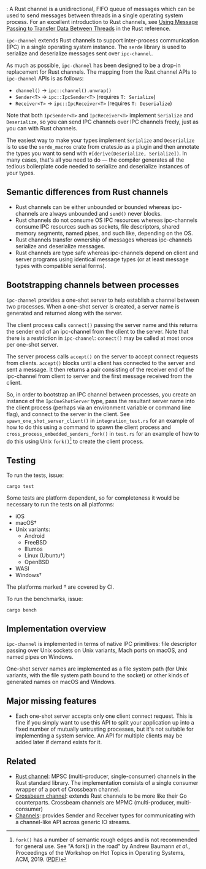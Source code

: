 :
A Rust channel is a unidirectional, FIFO queue of messages which can be used to send messages between threads in a single operating system process.
For an excellent introduction to Rust channels, see [Using Message Passing to Transfer Data Between Threads](https://doc.rust-lang.org/stable/book/ch16-02-message-passing.html) in the Rust reference.

`ipc-channel` extends Rust channels to support inter-process communication (IPC) in a single operating system instance. The `serde` library is used to serialize and deserialize messages sent over `ipc-channel`.

As much as possible, `ipc-channel` has been designed to be a drop-in replacement for Rust channels. The mapping from the Rust channel APIs to `ipc-channel` APIs is as follows:

- `channel()` → `ipc::channel().unwrap()`
- `Sender<T>` → `ipc::IpcSender<T>` (requires `T: Serialize`)
- `Receiver<T>` → `ipc::IpcReceiver<T>` (requires `T: Deserialize`)

Note that both `IpcSender<T>` and `IpcReceiver<T>` implement `Serialize` and `Deserialize`, so you can send IPC channels over IPC channels freely, just as you can with Rust channels.

The easiest way to make your types implement `Serialize` and `Deserialize` is to use the `serde_macros` crate from crates.io as a plugin and then annotate the types you want to send with `#[derive(Deserialize, Serialize])`. In many cases, that's all you need to do — the compiler generates all the tedious boilerplate code needed to serialize and deserialize instances of your types.

## Semantic differences from Rust channels

- Rust channels can be either unbounded or bounded whereas ipc-channels are always unbounded and `send()` never blocks.
- Rust channels do not consume OS IPC resources whereas ipc-channels consume IPC resources such as sockets, file descriptors, shared memory segments, named pipes, and such like, depending on the OS.
- Rust channels transfer ownership of messages whereas ipc-channels serialize and deserialize messages.
- Rust channels are type safe whereas ipc-channels depend on client and server programs using identical message types (or at least message types with compatible serial forms).

## Bootstrapping channels between processes

`ipc-channel` provides a one-shot server to help establish a channel between two processes. When a one-shot server is created, a server name is generated and returned along with the server.

The client process calls `connect()` passing the server name and this returns the sender end of an ipc-channel from
the client to the server. Note that there is a restriction in `ipc-channel`: `connect()` may be called at most once per one-shot server.

The server process calls `accept()` on the server to accept connect requests from clients. `accept()` blocks until a client has connected to the server and sent a message. It then returns a pair consisting of the receiver end of the ipc-channel from client to server and the first message received from the client.

So, in order to bootstrap an IPC channel between processes, you create an instance of the `IpcOneShotServer` type, pass the resultant server name into the client process (perhaps via an environment variable or command line flag), and connect to the server in the client. See `spawn_one_shot_server_client()` in `integration_test.rs` for an example of how to do this using a command to spawn the client process and `cross_process_embedded_senders_fork()` in `test.rs` for an example of how to do this using Unix `fork()`[^fork] to create the client process.

## Testing

To run the tests, issue:

```console
cargo test
```

Some tests are platform dependent, so for completeness it would be necessary to run the tests on all platforms:

- iOS
- macOS†
- Unix variants:
  - Android
  - FreeBSD
  - Illumos
  - Linux (Ubuntu†)
  - OpenBSD
- WASI
- Windows†

The platforms marked † are covered by CI.

To run the benchmarks, issue:

```console
cargo bench
```

## Implementation overview

`ipc-channel` is implemented in terms of native IPC primitives: file descriptor passing over Unix sockets on Unix variants, Mach ports on macOS, and named pipes on Windows.

One-shot server names are implemented as a file system path (for Unix variants, with the file system path bound to the socket) or other kinds of generated names on macOS and Windows.

## Major missing features

- Each one-shot server accepts only one client connect request. This is fine if you simply want to use this API to split your application up into a fixed number of mutually untrusting processes, but it's not suitable for implementing a system service. An API for multiple clients may be added later if demand exists for it.

## Related

- [Rust channel](https://doc.rust-lang.org/std/sync/mpsc/index.html): MPSC (multi-producer, single-consumer) channels in the Rust standard library. The implementation
  consists of a single consumer wrapper of a port of Crossbeam channel.
- [Crossbeam channel](https://github.com/crossbeam-rs/crossbeam/tree/master/crossbeam-channel): extends Rust channels to be more like their Go counterparts. Crossbeam channels are MPMC (multi-producer, multi-consumer)
- [Channels](https://docs.rs/channels/latest/channels/): provides Sender and Receiver types for communicating with a channel-like API across generic IO streams.

[^CSP]:
    Tony Hoare conceived Communicating Sequential Processes (CSP) as a concurrent programming language.
    Stephen Brookes and A.W. Roscoe developed a sound mathematical basis for CSP as a process algebra.
    CSP can now be used to reason about concurrency and to verify concurrency properties using model checkers such as FDR4.
    Go channels were also inspired by CSP.

[^fork]: `fork()` has a number of semantic rough edges and is not recommended for general use. See "A fork() in the road" by Andrew Baumann _et al._, Proceedings of the Workshop on Hot Topics in Operating Systems, ACM, 2019. ([PDF](https://www.microsoft.com/en-us/research/uploads/prod/2019/04/fork-hotos19.pdf))

